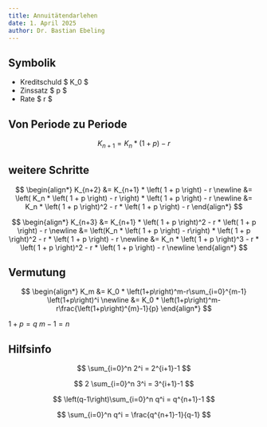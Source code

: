 ```yaml
---
title: Annuitätendarlehen
date: 1. April 2025
author: Dr. Bastian Ebeling
---
```


## Symbolik

- Kreditschuld $ K_0 $
- Zinssatz $ p $
- Rate $ r $

## Von Periode zu Periode

$$ K_{n+1} = K_n * \left( 1 + p \right) - r $$

## weitere Schritte

$$
\begin{align*}
K_{n+2} &= K_{n+1} * \left( 1 + p \right) - r \newline
&= \left( K_n * \left( 1 + p \right) - r \right) * \left( 1 + p \right) - r \newline
&= K_n * \left( 1 + p \right)^2 - r * \left( 1 + p \right) - r
\end{align*}
$$

$$
\begin{align*}
K_{n+3}
&= K_{n+1} * \left( 1 + p \right)^2 - r * \left( 1 + p \right) - r \newline
&= \left(K_n * \left( 1 + p \right) - r\right) * \left( 1 + p \right)^2 - r * \left( 1 + p \right) - r \newline
&= K_n * \left( 1 + p \right)^3 - r * \left( 1 + p \right)^2 - r * \left( 1 + p \right) - r \newline
\end{align*}
$$

## Vermutung

$$
\begin{align*}
K_m
&= K_0 * \left(1+p\right)^m-r\sum_{i=0}^{m-1} \left(1+p\right)^i \newline
&= K_0 * \left(1+p\right)^m-r\frac{\left(1+p\right)^{m}-1}{p}
\end{align*}
$$

$1+p=q$
$m-1=n$


## Hilfsinfo

$$
\sum_{i=0}^n 2^i = 2^{i+1}-1
$$

$$
2 \sum_{i=0}^n 3^i = 3^{i+1}-1
$$

$$
\left(q-1\right)\sum_{i=0}^n q^i = q^{n+1}-1
$$

$$
\sum_{i=0}^n q^i = \frac{q^{n+1}-1}{q-1}
$$
